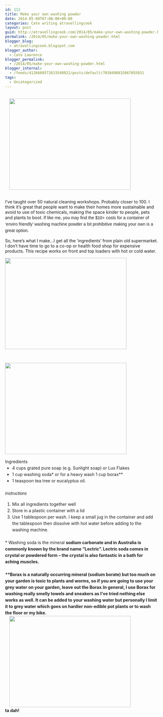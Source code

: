 ```yaml
---
id: 111
title: Make your own washing powder
date: 2014-05-08T07:08:00+00:00
categories: Cate writing atravellingcook
layout: post
guid: http://atravellingcook.com/2014/05/make-your-own-washing-powder.html
permalink: /2014/05/make-your-own-washing-powder.html
blogger_blog:
  - atravellingcook.blogspot.com
blogger_author:
  - Cate Lawrence
blogger_permalink:
  - /2014/05/make-your-own-washing-powder.html
blogger_internal:
  - /feeds/4126609572633548921/posts/default/7038498832067055031
tags:
  - Uncategorized
---
```

                         <a style="margin-left: 1em; margin-right: 1em; text-align: center;" href="http://2.bp.blogspot.com/-a0CmSZ3FNlU/U2rQ-jZAyLI/AAAAAAAAIrE/mm8PeJMlKAQ/s1600/s10541751-300x225.jpg"><img src="http://2.bp.blogspot.com/-a0CmSZ3FNlU/U2rQ-jZAyLI/AAAAAAAAIrE/mm8PeJMlKAQ/s1600/s10541751-300x225.jpg" alt="" width="400" height="300" border="0" /></a>
  
<br /> I&#8217;ve taught over 50 natural cleaning workshops. Probably closer to 100. I think it&#8217;s great that people want to make their homes more sustainable and avoid to use of toxic chemicals, making the space kinder to people, pets and plants to boot. I<span style="color: #212121; font-family: Arial, Helvetica, sans-serif; line-height: 21px;">f like me, you may find the $10+ costs for a container of &#8216;enviro friendly&#8217; washing machine powder a bit prohibitive making your own is a great option. 
  
So, here&#8217;s what I make&#8230;I get all the &#8216;ingredients&#8217; from plain old supermarket. I don&#8217;t have time to go to a co-op or health food shop for expensive products. This recipe works on front and top loaders with hot or cold water.


  <a  href="http://2.bp.blogspot.com/-omTbSLuT64Q/U2rQMM09vzI/AAAAAAAAIq0/h5uqDlcQaF0/s1600/s10541792-300x225.jpg"><img src="http://2.bp.blogspot.com/-omTbSLuT64Q/U2rQMM09vzI/AAAAAAAAIq0/h5uqDlcQaF0/s1600/s10541792-300x225.jpg" alt="" width="400" height="300" border="0" /></a>






   



  <a  href="http://4.bp.blogspot.com/-ttw38AlePUE/U2rQMEaGSKI/AAAAAAAAIqs/wuxlNc33m8s/s1600/s10541782-300x225.jpg"><img src="http://4.bp.blogspot.com/-ttw38AlePUE/U2rQMEaGSKI/AAAAAAAAIqs/wuxlNc33m8s/s1600/s10541782-300x225.jpg" alt="" width="400" height="300" border="0" /></a>


<div style="color: #212121; line-height: 21px; margin-bottom: 1.5em; padding: 0px;">
  Ingredients


<ul style="color: #212121; line-height: 21px; margin: 0px 0px 1.5em 1.667em; padding: 0px;">
  <li style="margin: 0px; padding: 0px;">
    4 cups grated pure soap (e.g. Sunlight soap) or Lux Flakes
  </li>
  <li style="margin: 0px; padding: 0px;">
    1 cup washing soda* or for a heavy wash 1 cup borax**
  </li>
  <li style="margin: 0px; padding: 0px;">
    1 teaspoon tea tree or eucalyptus oil. 
  </li>
</ul>


  <span style="color: #212121; font-family: Arial, Helvetica, sans-serif;"><span style="line-height: 21px;"><i>Instructions</i>


<ol style="color: #212121; line-height: 21px; margin: 0px 0px 1.5em 1.667em; padding: 0px;">
  <li style="margin: 0px; padding: 0px;">
    Mix all ingredients together well
  </li>
  <li style="margin: 0px; padding: 0px;">
    Store in a plastic container with a lid
  </li>
  <li style="margin: 0px; padding: 0px;">
    Use 1 tablespoon per wash. I keep a small jug in the container and add the tablespoon then dissolve with hot water before adding to the washing machine. 
  </li>
</ol>

<div style="color: #212121; line-height: 21px; margin-bottom: 1.5em; padding: 0px;">
  <span style="margin: 0px; padding: 0px;"><span style="margin: 0px; padding: 0px;">* Washing soda is the mineral <span style="font-weight: bold;">sodium carbonate and in Australia is commonly known by the brand name &#8220;Lectric&#8221;. Lectric soda comes in crystal or powdered form &#8211; the crystal is also fantastic in a bath for aching muscles.<br /> <em style="margin: 0px; padding: 0px;"><br /> </em><em style="margin: 0px; padding: 0px;">**</em><span style="margin: 0px; padding: 0px;">Borax is a naturally occurring mineral (sodium borate) but too much on your garden is toxic to plants and worms, so if you are going to use your grey water on your garden, leave out the Borax.In general, I use Borax for washing really smelly towels and sneakers as I&#8217;ve tried nothing else works as well. It can be added to your washing water but personally I limit it to grey water which goes on hardier non-edible pot plants or to wash the floor or my bike.


<div style="color: #212121; line-height: 21px; margin-bottom: 1.5em; padding: 0px;">
  <a style="line-height: normal; margin-left: 1em; margin-right: 1em; text-align: center;" href="http://3.bp.blogspot.com/-44ZiqVL6xag/U2rQMQM_T8I/AAAAAAAAIqw/pfWbdBhyg9c/s1600/s10541811-300x225.jpg"><img src="http://3.bp.blogspot.com/-44ZiqVL6xag/U2rQMQM_T8I/AAAAAAAAIqw/pfWbdBhyg9c/s1600/s10541811-300x225.jpg" alt="" width="400" height="300" border="0" /></a>


<div style="color: #212121; line-height: 21px; margin-bottom: 1.5em; padding: 0px;">
  ta dah!
